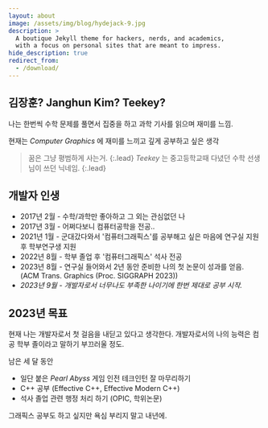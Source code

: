 ```yaml
---
layout: about
image: /assets/img/blog/hydejack-9.jpg
description: >
  A boutique Jekyll theme for hackers, nerds, and academics,
  with a focus on personal sites that are meant to impress.
hide_description: true
redirect_from:
  - /download/
---
```


## 김장훈? Janghun Kim? Teekey?

나는 한번씩 수학 문제를 풀면서 집중을 하고 과학 기사를 읽으며 재미를 느낌.

현재는 _Computer Graphics_ 에 재미를 느끼고 깊게 공부하고 싶은 생각

> 꿈은 그냥 평범하게 사는거.
{:.lead}
> _Teekey_ 는 중고등학교때 다녔던 수학 선생님이 쓰던 닉네임.
{:.lead}

## 개발자 인생
 
* 2017년 2월 - 수학/과학만 좋아하고 그 외는 관심없던 나
* 2017년 3월 - 어쩌다보니 컴퓨터공학을 전공..
* 2021년 1월 - 군대갔다와서 '컴퓨터그래픽스'를 공부해고 싶은 마음에 연구실 지원 후 학부연구생 지원
* 2022년 8월 - 학부 졸업 후 '컴퓨터그래픽스' 석사 전공
* 2023년 8월 - 연구실 들어와서 2년 동안 준비한 나의 첫 논문이 성과를 얻음. (ACM Trans. Graphics (Proc. SIGGRAPH 2023))
* _2023년 9월 - 개발자로서 너무나도 부족한 나이기에 한번 제대로 공부 시작._

## 2023년 목표

현재 나는 개발자로서 첫 걸음을 내딛고 있다고 생각한다.
개발자로서의 나의 능력은 컴공 학부 졸이라고 말하기 부끄러울 정도.

남은 세 달 동안 
* 일단 붙은 _Pearl Abyss_ 게임 인전 테크인턴 잘 마무리하기
* C++ 공부 (Effective C++, Effective Modern C++)
* 석사 졸업 관련 행정 처리 하기 (OPIC, 학위논문)

그래픽스 공부도 하고 싶지만 욕심 부리지 말고 내년에.

[blog]: /
[portfolio]: https://hydejack.com/examples/
[resume]: https://hydejack.com/resume/
[download]: https://hydejack.com/download/
[welcome]: https://hydejack.com/
[forms]: https://hydejack.com/forms-by-example/

[features]: #features
[news]: #build-an-audience
[syntax]: syntax-highlighting
[latex]: #beautiful-math
[dark]: https://hydejack.com/blog/hydejack/2018-09-01-introducing-dark-mode/
[search]: https://hydejack.com/#_search-input
[grid]: https://hydejack.com/blog/hydejack/

[lic]: LICENSE.md
[pro]: licenses/PRO.md
[docs]: docs/README.md
[ofln]: docs/advanced.md#enabling-offline-support
[math]: docs/writing.md#adding-math

[kit]: https://github.com/hydecorp/hydejack-starter-kit/releases
[src]: https://github.com/hydecorp/hydejack
[gem]: https://rubygems.org/gems/jekyll-theme-hydejack
[buy]: https://gum.co/nuOluY

[gpss]: https://developers.google.com/speed/pagespeed/insights/?url=https%3A%2F%2Fhydejack.com%2Fdocs%2F
[rouge]: http://rouge.jneen.net
[katex]: https://khan.github.io/KaTeX/
[mathjax]: https://www.mathjax.org/
[tinyletter]: https://tinyletter.com/

